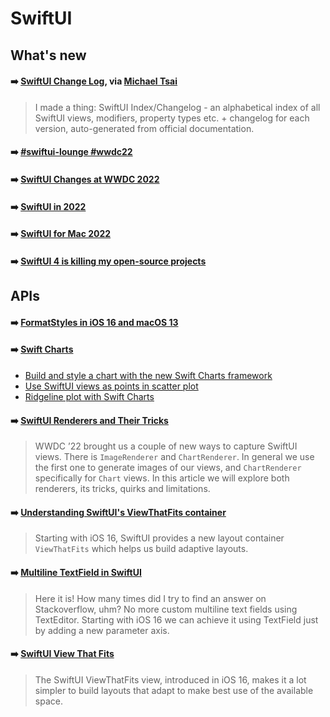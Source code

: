 # SwiftUI

## What's new

#### ➡️ [SwiftUI Change Log](https://mackuba.eu/swiftui/changelog), via [Michael Tsai](https://mjtsai.com/blog/2022/06/21/swiftui-change-log/)

> I made a thing: SwiftUI Index/Changelog - an alphabetical index of all SwiftUI views, modifiers, property types etc. + changelog for each version, auto-generated from official documentation.

#### ➡️ [#swiftui-lounge #wwdc22](https://midnight-beanie-ccb.notion.site/swiftui-lounge-wwdc22-e20094b91f074398ba395c3fa245e63d)

#### ➡️ [SwiftUI Changes at WWDC 2022](https://mjtsai.com/blog/2022/06/17/swiftui-changes-at-wwdc-2022/)

#### ➡️ [SwiftUI in 2022](https://mjtsai.com/blog/2022/05/24/swiftui-in-2022/)

#### ➡️ [SwiftUI for Mac 2022](https://troz.net/post/2022/swiftui-mac-2022/)

#### ➡️ [SwiftUI 4 is killing my open-source projects](https://danielsaidi.com/blog/2022/06/10/swiftui-4-is-killing-my-open-source-projects)

## APIs

#### ➡️ [FormatStyles in iOS 16 and macOS 13](https://mjtsai.com/blog/2022/06/10/formatstyles-in-ios-16-and-macos-13/)

#### ➡️ [Swift Charts](https://developer.apple.com/documentation/Charts)

- [Build and style a chart with the new Swift Charts framework](https://nilcoalescing.com/blog/BuildAndStyleAChartWithSwiftChartsFramework/)
- [Use SwiftUI views as points in scatter plot](https://nilcoalescing.com/blog/ScatterPlotWithCustomViews/)
- [Ridgeline plot with Swift Charts](https://nilcoalescing.com/blog/RidgePlotWithSwiftCharts/)

#### ➡️ [SwiftUI Renderers and Their Tricks](https://swiftui-lab.com/swiftui-renders/)

> WWDC ’22 brought us a couple of new ways to capture SwiftUI views. There is `ImageRenderer` and `ChartRenderer`. In general we use the first one to generate images of our views, and `ChartRenderer` specifically for `Chart` views. In this article we will explore both renderers, its tricks, quirks and limitations.

#### ➡️ [Understanding SwiftUI's ViewThatFits container](https://tanaschita.com/20220627-understanding-swiftuis-viewthatfits-container/)

> Starting with iOS 16, SwiftUI provides a new layout container `ViewThatFits` which helps us build adaptive layouts.

#### ➡️ [Multiline TextField in SwiftUI](https://otbivnoe.ru/2022/07/10/Finally-Multiline-TextField-in-SwiftUI.html)

> Here it is! How many times did I try to find an answer on Stackoverflow, uhm? No more custom multiline text fields using TextEditor. Starting with iOS 16 we can achieve it using TextField just by adding a new parameter axis.

#### ➡️ [SwiftUI View That Fits](https://useyourloaf.com/blog/swiftui-view-that-fits/)

> The SwiftUI ViewThatFits view, introduced in iOS 16, makes it a lot simpler to build layouts that adapt to make best use of the available space.
